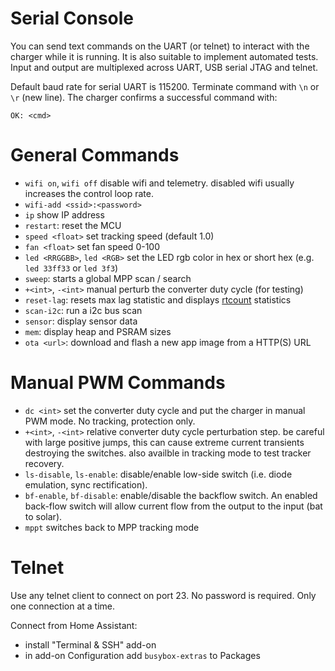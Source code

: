 # Serial Console

You can send text commands on the UART (or telnet) to interact with the charger while it is running.
It is also suitable to implement automated tests. Input and output are multiplexed across UART, USB serial JTAG and
telnet.

Default baud rate for serial UART is 115200. Terminate command with `\n` or `\r` (new line).
The charger confirms a successful command with:

```
OK: <cmd>
```

# General Commands

* `wifi on`, `wifi off` disable wifi and telemetry. disabled wifi usually increases the control loop rate.
* `wifi-add <ssid>:<password>`
* `ip` show IP address
* `restart`: reset the MCU
* `speed <float>` set tracking speed (default 1.0)
* `fan <float>` set fan speed 0-100
* `led <RRGGBB>`, `led <RGB>` set the LED rgb color in hex or short hex (e.g. `led 33ff33` or `led 3f3`)
* `sweep`: starts a global MPP scan / search
* `+<int>`, `-<int>` manual perturb the converter duty cycle (for testing)
* `reset-lag`: resets max lag statistic and displays [rtcount](Real-time%20Counter.md) statistics
* `scan-i2c`: run a i2c bus scan
* `sensor`: display sensor data
* `mem`: display heap and PSRAM sizes
* `ota <url>`: download and flash a new app image from a HTTP(S) URL

# Manual PWM Commands

* `dc <int>` set the converter duty cycle and put the charger in manual PWM mode. No tracking, protection only.
* `+<int>`, `-<int>` relative converter duty cycle perturbation step. be careful with large positive jumps, this can cause
  extreme
  current transients destroying the switches. also availble in tracking mode to test tracker recovery.
* `ls-disable`, `ls-enable`: disable/enable low-side switch (i.e. diode emulation, sync rectification).
* `bf-enable`, `bf-disable`: enable/disable the backflow switch. An enabled back-flow switch will allow current flow
  from the output to the input (bat to solar).
* `mppt` switches back to MPP tracking mode

# Telnet

Use any telnet client to connect on port 23. No password is required. Only one connection at a time.


Connect from Home Assistant:

* install "Terminal & SSH" add-on
* in add-on Configuration add `busybox-extras` to Packages